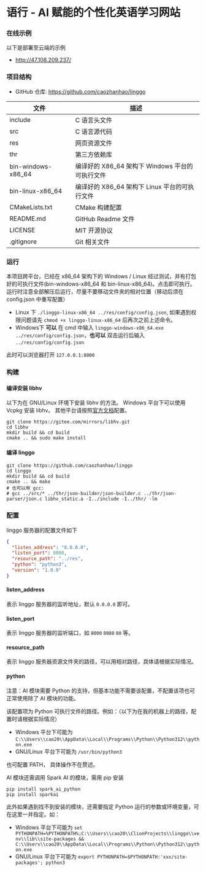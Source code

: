 # 语行 - AI 赋能的个性化英语学习网站

### 在线示例

以下是部署至云端的示例

- http://47.108.209.237/

### 项目结构
- GitHub 仓库: https://github.com/caozhanhao/linggo

| 文件                 | 描述                               |
|--------------------|----------------------------------|
| include            | C 语言头文件                          |
| src                | C 语言源代码                          |
| res                | 网页资源文件                           |
| thr                | 第三方依赖库                           |
| bin-windows-x86_64 | 编译好的 X86_64 架构下 Windows 平台的可执行文件 |
| bin-linux-x86_64   | 编译好的 X86_64 架构下 Linux 平台的可执行文件   |
| CMakeLists.txt     | CMake 构建配置                       |
| README.md          | GitHub Readme 文件                 |
| LICENSE            | MIT 开源协议                         |
| .gitignore         | Git 相关文件                         |

### 运行

本项目跨平台，已经在 x86_64 架构下的 Windows / Linux 经过测试，并有打包好的可执行文件(bin-windows-x86_64 和
bin-linux-x86_64)。点击即可执行。
运行时注意全部解压后运行，尽量不要移动文件夹的相对位置（移动后须在 config.json 中重写配置）

- Linux 下 `./linggo-linux-x86_64 ../res/config/config.json`, 如果遇到权限问题请先 `chmod +x linggo-linux-x86_64`
  后再次之前上述命令。
- Windows下 **可以** 在 cmd 中输入 `linggo-windows-x86_64.exe ../res/config/config.json`，**也可以**
  双击运行后输入 `../res/config/config.json`

此时可以浏览器打开 `127.0.0.1:8000`

### 构建

#### 编译安装 libhv

以下为在 GNU/Linux 环境下安装 libhv 的方法。
Windows 平台下可以使用 Vcpkg 安装 libhv。
其他平台请按照[官方文档](https://github.com/ithewei/libhv/blob/master/README-CN.md#%EF%B8%8F-%E6%9E%84%E5%BB%BA)配置。

```shell
git clone https://gitee.com/mirrors/libhv.git
cd libhv
mkdir build && cd build
cmake .. && sudo make install
```

#### 编译 linggo

```shell
git clone https://github.com/caozhanhao/linggo
cd linggo
mkdir build && cd build
cmake .. && make
# 也可以用 gcc:
# gcc ../src/* ../thr/json-builder/json-builder.c ../thr/json-parser/json.c libhv_static.a -I../include -I../thr/ -lm
```

### 配置

linggo 服务器的配置文件如下

```json
{
  "listen_address": "0.0.0.0",
  "listen_port": 8000,
  "resource_path": "../res",
  "python": "python3",
  "version": "1.0.0"
}
```

#### listen_address

表示 linggo 服务器的监听地址，默认 `0.0.0.0` 即可。

#### listen_port

表示 linggo 服务器的监听端口，如 `8000` `8080` `80` 等。

#### resource_path

表示 linggo 服务器资源文件夹的路径，可以用相对路径，具体请根据实际情况。

#### python

注意：AI 模块需要 Python 的支持，但基本功能不需要该配置，不配置该项也可正常使用除了 AI 模块的功能。

该配置项为 Python 可执行文件的路径。例如：（以下为在我的机器上的路径，配置时请根据实际情况）

- Windows 平台下可能为 `C:\\Users\\cao20\\AppData\\Local\\Programs\\Python\\Python312\\python.exe`
- GNU/Linux 平台下可能为 `/usr/bin/python3`

也可配置 PATH， 具体操作不在赘述。

AI 模块还需调用 Spark AI 的模块，需用 pip 安装

```shell
pip install spark_ai_python
pip install sparkai
```

此外如果遇到找不到安装的模块，还需要指定 Python 运行的参数或环境变量，可在这里一并指定。如：

- Windows
  平台下可能为 `set PYTHONPATH=%PYTHONPATH%;C:\\Users\\cao20\\ClionProjects\\linggo\\venv\\lib\\site-packages && C:\\Users\\cao20\\AppData\\Local\\Programs\\Python\\Python312\\python.exe`
- GNU/Linux 平台下可能为 `export PYTHONPATH=$PYTHONPATH:'xxx/site-packages'; python3`